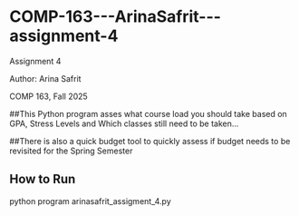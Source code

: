 # COMP-163---ArinaSafrit---assignment-4

 Assignment 4
 
 Author: Arina Safrit
 
 COMP 163, Fall 2025
 
 ##This Python program asses what course load you should take based on GPA, Stress Levels and Which classes still need to be taken... 
 
 ##There is also a quick budget tool to quickly assess if budget needs to be revisited for the Spring Semester
 
 ## How to Run
 python program
 arinasafrit_assigment_4.py
